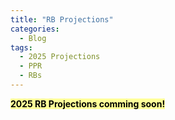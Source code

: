 ```yaml
---
title: "RB Projections"
categories:
  - Blog
tags:
  - 2025 Projections
  - PPR
  - RBs
---
```


<span style="background-color: #FFFF99; color: black;"><b>2025 RB Projections comming soon!</b></span>
